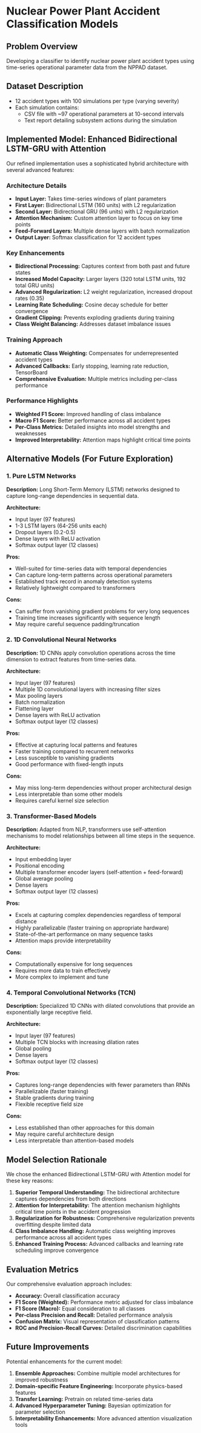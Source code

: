 # Nuclear Power Plant Accident Classification Models

## Problem Overview
Developing a classifier to identify nuclear power plant accident types using time-series operational parameter data from the NPPAD dataset.

## Dataset Description
- 12 accident types with 100 simulations per type (varying severity)
- Each simulation contains:
  - CSV file with ~97 operational parameters at 10-second intervals
  - Text report detailing subsystem actions during the simulation

## Implemented Model: Enhanced Bidirectional LSTM-GRU with Attention

Our refined implementation uses a sophisticated hybrid architecture with several advanced features:

### Architecture Details
- **Input Layer:** Takes time-series windows of plant parameters
- **First Layer:** Bidirectional LSTM (160 units) with L2 regularization
- **Second Layer:** Bidirectional GRU (96 units) with L2 regularization
- **Attention Mechanism:** Custom attention layer to focus on key time points
- **Feed-Forward Layers:** Multiple dense layers with batch normalization
- **Output Layer:** Softmax classification for 12 accident types

### Key Enhancements
- **Bidirectional Processing:** Captures context from both past and future states
- **Increased Model Capacity:** Larger layers (320 total LSTM units, 192 total GRU units)
- **Advanced Regularization:** L2 weight regularization, increased dropout rates (0.35)
- **Learning Rate Scheduling:** Cosine decay schedule for better convergence
- **Gradient Clipping:** Prevents exploding gradients during training
- **Class Weight Balancing:** Addresses dataset imbalance issues

### Training Approach
- **Automatic Class Weighting:** Compensates for underrepresented accident types
- **Advanced Callbacks:** Early stopping, learning rate reduction, TensorBoard
- **Comprehensive Evaluation:** Multiple metrics including per-class performance

### Performance Highlights
- **Weighted F1 Score:** Improved handling of class imbalance
- **Macro F1 Score:** Better performance across all accident types
- **Per-Class Metrics:** Detailed insights into model strengths and weaknesses
- **Improved Interpretability:** Attention maps highlight critical time points

## Alternative Models (For Future Exploration)

### 1. Pure LSTM Networks

**Description:** Long Short-Term Memory (LSTM) networks designed to capture long-range dependencies in sequential data.

**Architecture:**
- Input layer (97 features)
- 1-3 LSTM layers (64-256 units each)
- Dropout layers (0.2-0.5)
- Dense layers with ReLU activation
- Softmax output layer (12 classes)

**Pros:**
- Well-suited for time-series data with temporal dependencies
- Can capture long-term patterns across operational parameters
- Established track record in anomaly detection systems
- Relatively lightweight compared to transformers

**Cons:**
- Can suffer from vanishing gradient problems for very long sequences
- Training time increases significantly with sequence length
- May require careful sequence padding/truncation

### 2. 1D Convolutional Neural Networks

**Description:** 1D CNNs apply convolution operations across the time dimension to extract features from time-series data.

**Architecture:**
- Input layer (97 features)
- Multiple 1D convolutional layers with increasing filter sizes
- Max pooling layers
- Batch normalization
- Flattening layer
- Dense layers with ReLU activation
- Softmax output layer (12 classes)

**Pros:**
- Effective at capturing local patterns and features
- Faster training compared to recurrent networks
- Less susceptible to vanishing gradients
- Good performance with fixed-length inputs

**Cons:**
- May miss long-term dependencies without proper architectural design
- Less interpretable than some other models
- Requires careful kernel size selection

### 3. Transformer-Based Models

**Description:** Adapted from NLP, transformers use self-attention mechanisms to model relationships between all time steps in the sequence.

**Architecture:**
- Input embedding layer
- Positional encoding
- Multiple transformer encoder layers (self-attention + feed-forward)
- Global average pooling
- Dense layers
- Softmax output layer (12 classes)

**Pros:**
- Excels at capturing complex dependencies regardless of temporal distance
- Highly parallelizable (faster training on appropriate hardware)
- State-of-the-art performance on many sequence tasks
- Attention maps provide interpretability

**Cons:**
- Computationally expensive for long sequences
- Requires more data to train effectively
- More complex to implement and tune

### 4. Temporal Convolutional Networks (TCN)

**Description:** Specialized 1D CNNs with dilated convolutions that provide an exponentially large receptive field.

**Architecture:**
- Input layer (97 features)
- Multiple TCN blocks with increasing dilation rates
- Global pooling
- Dense layers
- Softmax output layer (12 classes)

**Pros:**
- Captures long-range dependencies with fewer parameters than RNNs
- Parallelizable (faster training)
- Stable gradients during training
- Flexible receptive field size

**Cons:**
- Less established than other approaches for this domain
- May require careful architecture design
- Less interpretable than attention-based models

## Model Selection Rationale

We chose the enhanced Bidirectional LSTM-GRU with Attention model for these key reasons:

1. **Superior Temporal Understanding:** The bidirectional architecture captures dependencies from both directions
2. **Attention for Interpretability:** The attention mechanism highlights critical time points in the accident progression
3. **Regularization for Robustness:** Comprehensive regularization prevents overfitting despite limited data
4. **Class Imbalance Handling:** Automatic class weighting improves performance across all accident types
5. **Enhanced Training Process:** Advanced callbacks and learning rate scheduling improve convergence

## Evaluation Metrics

Our comprehensive evaluation approach includes:

- **Accuracy:** Overall classification accuracy
- **F1 Score (Weighted):** Performance metric adjusted for class imbalance
- **F1 Score (Macro):** Equal consideration to all classes
- **Per-class Precision and Recall:** Detailed performance analysis
- **Confusion Matrix:** Visual representation of classification patterns
- **ROC and Precision-Recall Curves:** Detailed discrimination capabilities

## Future Improvements

Potential enhancements for the current model:

1. **Ensemble Approaches:** Combine multiple model architectures for improved robustness
2. **Domain-specific Feature Engineering:** Incorporate physics-based features
3. **Transfer Learning:** Pretrain on related time-series data
4. **Advanced Hyperparameter Tuning:** Bayesian optimization for parameter selection
5. **Interpretability Enhancements:** More advanced attention visualization tools 